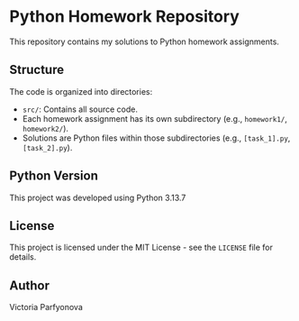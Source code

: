 # Python Homework Repository

This repository contains my solutions to Python homework assignments.

## Structure

The code is organized into directories:

*   `src/`: Contains all source code.
*   Each homework assignment has its own subdirectory (e.g., `homework1/`, `homework2/`).
*   Solutions are Python files within those subdirectories (e.g., `[task_1].py`, `[task_2].py`).

## Python Version

This project was developed using Python 3.13.7

## License

This project is licensed under the MIT License - see the `LICENSE` file for details.

## Author

Viсtoria Parfyonova
